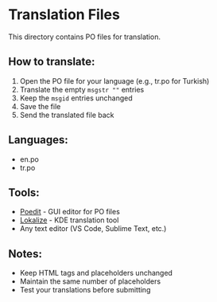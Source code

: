 # Translation Files

This directory contains PO files for translation.

## How to translate:

1. Open the PO file for your language (e.g., tr.po for Turkish)
2. Translate the empty `msgstr ""` entries
3. Keep the `msgid` entries unchanged
4. Save the file
5. Send the translated file back

## Languages:
- en.po
- tr.po

## Tools:
- [Poedit](https://poedit.net/) - GUI editor for PO files
- [Lokalize](https://apps.kde.org/lokalize/) - KDE translation tool
- Any text editor (VS Code, Sublime Text, etc.)

## Notes:
- Keep HTML tags and placeholders unchanged
- Maintain the same number of placeholders
- Test your translations before submitting
